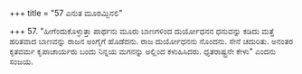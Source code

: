 +++
title = "57 ಎನುತ ಮೂರಮ್ಬಿನಲಿ"

+++
57. "ಹೀಗೆಂದುಕೊಳ್ಳುತ್ತಾ ಪಾರ್ಥನು ಮೂರು ಬಾಣಗಳಿಂದ ದುರ್ಯೋಧನನ ಧನುವನ್ನು ಕಡಿದು ಮತ್ತೆ ಹರಿತವಾದ ಬಾಣವನ್ನು ರಾಜನ ಅಂಗೈಗೆ ಹೊಡೆದನು. ರಾಜ ದುರ್ಯೋಧನನು ನೊಂದನು. ಸೇನೆ ಚದುರಿತು.  ಅನಂತರ ಕೃತವರ್ಮ ಕೃಪಾಚಾರ್ಯರು ಬಂದು ನಿನ್ನಯ ಮಗನನ್ನು ಅಲ್ಲಿಂದ ಕಳುಹಿಸಿದರು. ಧೃತರಾಷ್ಟ್ರನೇ ಕೇಳು" ಎಂದನು ಸಂಜಯ.